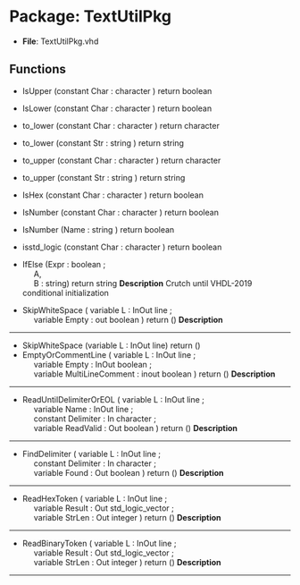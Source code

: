# Package: TextUtilPkg

- **File**: TextUtilPkg.vhd
## Functions
- IsUpper <font id="function_arguments">(constant Char : character ) </font> <font id="function_return">return boolean </font>
- IsLower <font id="function_arguments">(constant Char : character ) </font> <font id="function_return">return boolean </font>
- to_lower <font id="function_arguments">(constant Char : character ) </font> <font id="function_return">return character </font>
- to_lower <font id="function_arguments">(constant Str : string ) </font> <font id="function_return">return string </font>
- to_upper <font id="function_arguments">(constant Char : character ) </font> <font id="function_return">return character </font>
- to_upper <font id="function_arguments">(constant Str : string ) </font> <font id="function_return">return string </font>
- IsHex <font id="function_arguments">(constant Char : character ) </font> <font id="function_return">return boolean </font>
- IsNumber <font id="function_arguments">(constant Char : character ) </font> <font id="function_return">return boolean </font>
- IsNumber <font id="function_arguments">(Name : string ) </font> <font id="function_return">return boolean </font>
- isstd_logic <font id="function_arguments">(constant Char : character ) </font> <font id="function_return">return boolean </font>
- IfElse <font id="function_arguments">(Expr : boolean ;<br><span style="padding-left:20px"> A,<br><span style="padding-left:20px"> B : string) </font> <font id="function_return">return string </font>
**Description**
 Crutch until VHDL-2019 conditional initialization

- SkipWhiteSpace <font id="function_arguments">( variable L     : InOut line ;<br><span style="padding-left:20px"> variable Empty : out   boolean ) </font> <font id="function_return">return ()</font>
**Description**
----------------------------------------------------------

- SkipWhiteSpace <font id="function_arguments">(variable L : InOut line) </font> <font id="function_return">return ()</font>
- EmptyOrCommentLine <font id="function_arguments">( variable L                : InOut  line ;<br><span style="padding-left:20px"> variable Empty            : InOut  boolean ;<br><span style="padding-left:20px"> variable MultiLineComment : inout  boolean ) </font> <font id="function_return">return ()</font>
**Description**
----------------------------------------------------------

- ReadUntilDelimiterOrEOL <font id="function_arguments">( variable L         : InOut line ;<br><span style="padding-left:20px"> variable Name      : InOut line ;<br><span style="padding-left:20px"> constant Delimiter : In    character ;<br><span style="padding-left:20px"> variable ReadValid : Out   boolean ) </font> <font id="function_return">return ()</font>
**Description**
----------------------------------------------------------

- FindDelimiter <font id="function_arguments">( variable L                : InOut line ;<br><span style="padding-left:20px"> constant Delimiter        : In    character ;<br><span style="padding-left:20px"> variable Found            : Out   boolean ) </font> <font id="function_return">return ()</font>
**Description**
----------------------------------------------------------

- ReadHexToken <font id="function_arguments">( variable L      : InOut line ;<br><span style="padding-left:20px"> variable Result : Out   std_logic_vector ;<br><span style="padding-left:20px"> variable StrLen : Out   integer ) </font> <font id="function_return">return ()</font>
**Description**
----------------------------------------------------------

- ReadBinaryToken <font id="function_arguments">( variable L      : InOut line ;<br><span style="padding-left:20px"> variable Result : Out   std_logic_vector ;<br><span style="padding-left:20px"> variable StrLen : Out   integer ) </font> <font id="function_return">return ()</font>
**Description**
----------------------------------------------------------

